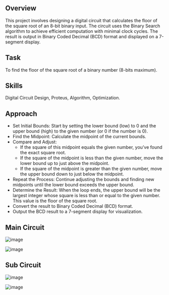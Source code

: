 ## Overview
This project involves designing a digital circuit that calculates the floor of the square root of an 8-bit binary input. The circuit uses the Binary Search algorithm to achieve efficient computation with minimal clock cycles. The result is output in Binary Coded Decimal (BCD) format and displayed on a 7-segment display.

## Task
To find the floor of the square root of a binary number (8-bits maximum).

## Skills
Digital Circuit Design, Proteus, Algorithm, Optimization.

## Approach
+ Set Initial Bounds: Start by setting the lower bound (low) to 0 and the upper bound (high) to the given number (or 0 if the number is 0).
+ Find the Midpoint: Calculate the midpoint of the current bounds.
+ Compare and Adjust:
  + If the square of this midpoint equals the given number, you’ve found the exact square root.
  + If the square of the midpoint is less than the given number, move the lower bound up to just above the midpoint.
  + If the square of the midpoint is greater than the given number, move the upper bound down to just below the midpoint.
+ Repeat the Process: Continue adjusting the bounds and finding new midpoints until the lower bound exceeds the upper bound.
+ Determine the Result: When the loop ends, the upper bound will be the largest integer whose square is less than or equal to the given number. This value is the floor of the square root.
+ Convert the result to Binary Coded Decimal (BCD) format.
+ Output the BCD result to a 7-segment display for visualization.

## Main Circuit
![image](https://github.com/user-attachments/assets/d93f447d-9917-4c0f-b372-45ea0c532d18)

![image](https://github.com/user-attachments/assets/1854beea-5b1b-4749-a225-5970769b9a70)

## Sub Circuit
![image](https://github.com/user-attachments/assets/18de234b-f554-438f-9d9e-a87fe180b5ef)

![image](https://github.com/user-attachments/assets/d8ea1631-9403-4cc9-a40a-2f7b5e3c4fce)





